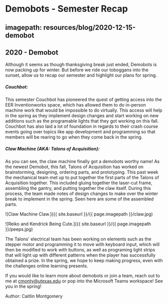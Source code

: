 # Demobots - Semester Recap
## imagepath: resources/blog/2020-12-15-demobot
## 2020 - Demobot

Although it seems as though thanksgiving break just ended, Demobots is now packing up for winter. But before we ride our toboggans into the sunset, allow us to recap our semester and highlight our plans for spring.

##### Couchbot:

This semester Couchbot has pioneered the quest of getting access into the EER Inventionworks space, which has allowed them to do in-person machine work that would be impossible to do virtually. This access will help in the spring as they implement design changes and start working on new additions such as the programable lights that they got working on this fall. Couchbot has also laid a lot of foundation in regards to their crash course events going over topics like app development and programming so that members will be rearing to go when they come back in the spring.

##### Claw Machine (AKA: Talons of Acquisition):

As you can see, the claw machine finally got a demobots worthy name! As the newest Demobot, this fall, Talons of Acquisition has worked on brainstorming, designing, ordering parts, and prototyping. This past week the mechanical team met up to put together the first parts of the Talons of Acquisition together. This included gluing together the laser-cut frame, assembling the gantry, and putting together the claw itself. During this process, the team made notes of design changes to make over the winter break to implement in the spring. Seen here are some of the assembled parts.

![Claw Machine Claw.]({{ site.baseurl }}/{{ page.imagepath }}/claw.jpg)

![Reiko and Kendrick Being Cute.]({{ site.baseurl }}/{{ page.imagepath }}/peeps.jpg)

The Talons' electrical team has been working on elements such as the stepper motor and programming it to move with keyboard input, which will then be modified to work with buttons, as well as programing light strips that will light up with different patterns when the player has successfully obtained a prize. In the spring, we hope to keep making progress, even with the challenges online learning presents.

If you would like to learn more about demobots or join a team, reach out to me at cmonty@utexas.edu or pop into the Microsoft Teams workspace! See you in the spring!


Author: Caitlin Montgomery
